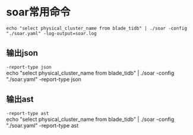 # soar常用命令
`echo "select physical_cluster_name from blade_tidb" | ./soar -config "./soar.yaml" -log-output=soar.log`

## 输出json
`-report-type json`  
echo "select physical_cluster_name from blade_tidb" | ./soar -config "./soar.yaml" -report-type json

## 输出ast  
`-report-type ast`  
echo "select physical_cluster_name from blade_tidb" | ./soar -config "./soar.yaml" -report-type ast